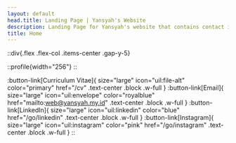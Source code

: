 ```yaml
---
layout: default
head.title: Landing Page | Yansyah's Website
description: Landing Page for Yansyah's website that contains contact information
title: Home
---
```


::div{.flex .flex-col .items-center .gap-y-5}

::profile{width="256"}
::

:button-link[Curriculum Vitae]{
    size="large"
    icon="uil:file-alt"
    color="primary"
    href="/cv"
    .text-center
    .block
    .w-full
}
:button-link[Email]{
    size="large"
    icon="uil:envelope"
    color="royalblue"
    href="mailto:web@yansyah.my.id"
    .text-center
    .block
    .w-full
}
:button-link[LinkedIn]{
    size="large"
    icon="uil:linkedin"
    color="blue"
    href="/go/linkedin"
    .text-center
    .block
    .w-full
}
:button-link[Instagram]{
    size="large"
    icon="uil:instagram"
    color="pink"
    href="/go/instagram"
    .text-center
    .block
    .w-full
}
::